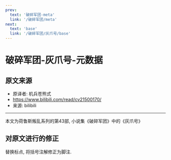 ```yaml
---
prev:
  text: '破碎军团-meta'
  link: '/破碎军团/meta'
next:
  text: 'base'
  link: '/破碎军团/灰爪号/base'
---
```


# 破碎军团-灰爪号-元数据

## 原文来源

+ 原译者: 机兵苍熊式
+ <https://www.bilibili.com/read/cv21500170/>
+ 来源: bilibili

--------

本文为荷鲁斯叛乱系列的第43部, 小说集《破碎军团》中的《灰爪号》

## 对原文进行的修正

替换标点, 将括号注解修正为脚注.
